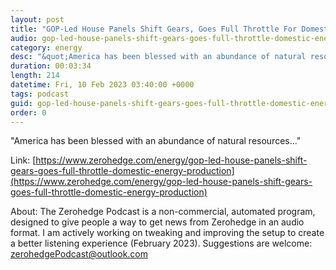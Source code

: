 ```yaml
---
layout: post
title: "GOP-Led House Panels Shift Gears, Goes Full Throttle For Domestic Energy Production"
audio: gop-led-house-panels-shift-gears-goes-full-throttle-domestic-energy-production-0
category: energy
desc: "&quot;America has been blessed with an abundance of natural resources...&quot;"
duration: 00:03:34
length: 214
datetime: Fri, 10 Feb 2023 03:40:00 +0000
tags: podcast
guid: gop-led-house-panels-shift-gears-goes-full-throttle-domestic-energy-production-0
order: 0
---
```

&quot;America has been blessed with an abundance of natural resources...&quot;

Link: [https://www.zerohedge.com/energy/gop-led-house-panels-shift-gears-goes-full-throttle-domestic-energy-production](https://www.zerohedge.com/energy/gop-led-house-panels-shift-gears-goes-full-throttle-domestic-energy-production)

About: The Zerohedge Podcast is a non-commercial, automated program, designed to give people a way to get news from Zerohedge in an audio format.  I am actively working on tweaking and improving the setup to create a better listening experience (February 2023).  Suggestions are welcome: [zerohedgePodcast@outlook.com](mailto:zerohedgePodcast@outlook.com)